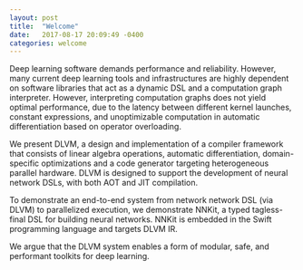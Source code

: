 ```yaml
---
layout: post
title:  "Welcome"
date:   2017-08-17 20:09:49 -0400
categories: welcome
---
```

Deep learning software demands performance and reliability. However, many current deep learning tools and infrastructures are highly dependent on software libraries that act as a dynamic DSL and a computation graph interpreter. However, interpreting computation graphs does not yield optimal performance, due to the latency between different kernel launches, constant expressions, and unoptimizable computation in automatic differentiation based on operator overloading.

We present DLVM, a design and implementation of a compiler framework that consists of linear algebra operations, automatic differentiation, domain-specific optimizations and a code generator targeting heterogeneous parallel hardware. DLVM is designed to support the development of neural network DSLs, with both AOT and JIT compilation.

To demonstrate an end-to-end system from network network DSL (via DLVM) to parallelized execution, we demonstrate NNKit, a typed tagless-final DSL for building neural networks. NNKit is embedded in the Swift programming language and targets DLVM IR.

We argue that the DLVM system enables a form of modular, safe, and performant toolkits for deep learning.
